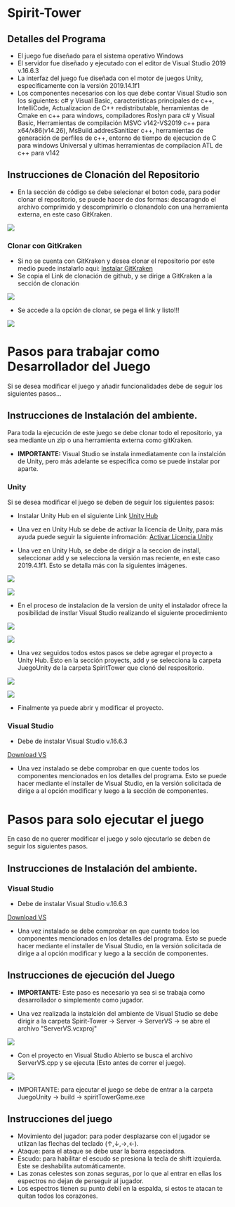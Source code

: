 # Spirit-Tower

## Detalles del Programa 
* El juego fue diseñado para el sistema operativo Windows
* El servidor fue diseñado y ejecutado con el editor de Visual Studio 2019 v.16.6.3
* La interfaz del juego fue diseñada con el motor de juegos Unity, especificamente con la versión 2019.14.1f1
* Los componentes necesarios con los que debe contar Visual Studio son los siguientes: c# y Visual Basic, caracteristicas principales de c++, IntelliCode, Actualizacion de C++ redistributable, herramientas de Cmake en c++ para windows, compiladores Roslyn para c# y Visual Basic, Herramientas de compilación MSVC v142-VS2019 c++ para x64/x86(v14.26), MsBuild.addresSanitizer c++, herramientas de generación de perfiles de c++, entorno de tiempo de ejecucion de C para windows Universal y ultimas herramientas de compilacion ATL de c++ para v142

## Instrucciones de Clonación del Repositorio

* En la sección de código se debe selecionar el boton code, para poder clonar el repositorio, se puede hacer de dos formas: descaragndo el archivo comprimido y descomprimirlo o clonandolo con una herramienta externa, en este caso GitKraken.

![](https://github.com/Jachm11/Spirit-Tower/blob/master/clone.png)

### Clonar con GitKraken
* Si no se cuenta con GitKraken y desea clonar el repositorio por este medio puede instalarlo aqui: [Instalar GitKraken](https://support.gitkraken.com/how-to-install/)
* Se copia el Link de clonación de github, y se dirige a GitKraken a la sección de clonación 

![](https://github.com/Jachm11/Spirit-Tower/blob/master/clone%20git.png)

* Se accede a la opción de clonar, se pega el link y listo!!!

![](https://github.com/Jachm11/Spirit-Tower/blob/master/clone%202.png)

# Pasos para trabajar como Desarrollador del Juego 
Si se desea modificar el juego y añadir funcionalidades debe de seguir los siguientes pasos...
## Instrucciones de Instalación del ambiente.

Para toda la ejecución de este juego se debe clonar todo el repositorio, ya sea mediante un zip o una herramienta externa como gitKraken.
* **IMPORTANTE:** Visual Studio se instala inmediatamente con la instalción de Unity, pero más adelante se especifica como se puede instalar por aparte.

### Unity 
Si se desea modificar el juego se deben de seguir los siguientes pasos:
* Instalar Unity Hub en el siguiente Link 
[Unity Hub ](https://unity3d.com/es/get-unity/download)
* Una vez en Unity Hub se debe de activar la licencia de Unity, para más ayuda puede seguir la siguiente infromación:
[Activar Licencia Unity](https://docs.unity3d.com/es/530/Manual/OnlineActivationGuide.html)

* Una vez en Unity Hub, se debe de dirigir a la seccion de install, seleccionar add y se selecciona la versión mas reciente, en este caso 2019.4.1f1. Esto se detalla más con la siguientes imágenes.

![](https://github.com/Jachm11/Spirit-Tower/blob/master/secci%C3%B3n%20Install%20Unity.png)

![](https://github.com/Jachm11/Spirit-Tower/blob/master/Version%20Unity.png)

* En el proceso de instalacion de la version de unity el instalador ofrece la posibilidad de instlar Visual Studio realizando el siguiente procedimiento

![](https://github.com/Jachm11/Spirit-Tower/blob/master/VS%20con%20Unity.png)

![](https://github.com/Jachm11/Spirit-Tower/blob/master/VS%20con%20Unity%202.png)


* Una vez seguidos todos estos pasos se debe agregar el proyecto a Unity Hub. Esto en la sección proyects, add y se selecciona la carpeta JuegoUnity de la carpeta SpiritTower que clonó del respositorio. 

![](https://github.com/Jachm11/Spirit-Tower/blob/master/Abrir%20U%20(2).png)

![](https://github.com/Jachm11/Spirit-Tower/blob/master/Abrir%20U%20(1).png)

* Finalmente ya puede abrir y modificar el proyecto.

### Visual Studio
* Debe de instalar Visual Studio v.16.6.3 

[Download VS](https://docs.microsoft.com/en-us/visualstudio/releases/2019/release-notes)

* Una vez instalado se debe comprobar en que cuente todos los componentes  mencionados en los detalles del programa. Esto se puede hacer mediante el installer de Visual Studio, en la versión solicitada de dirige a al opción modificar y luego a la sección de componentes.

# Pasos para solo ejecutar el juego
En caso de no querer modificar el juego y solo ejecutarlo se deben de seguir los siguientes pasos.
## Instrucciones de Instalación del ambiente.
### Visual Studio
* Debe de instalar Visual Studio v.16.6.3 

[Download VS](https://docs.microsoft.com/en-us/visualstudio/releases/2019/release-notes)

* Una vez instalado se debe comprobar en que cuente todos los componentes  mencionados en los detalles del programa. Esto se puede hacer mediante el installer de Visual Studio, en la versión solicitada de dirige a al opción modificar y luego a la sección de componentes.


## Instrucciones de ejecución del Juego

* **IMPORTANTE:** Este paso es necesario ya sea si se trabaja como desarrollador o simplemente como jugador.

* Una vez realizada la instalción del ambiente de Visual Studio  se debe dirigir a la carpeta Spirit-Tower -> Server -> ServerVS -> se abre el archivo "ServerVS.vcxproj" 

![](https://github.com/Jachm11/Spirit-Tower/blob/master/abrir%20Visual.png)

* Con el proyecto en Visual Studio Abierto se busca el archivo ServerVS.cpp y se ejecuta (Esto antes de correr el juego).

![](https://github.com/Jachm11/Spirit-Tower/blob/master/Ejecutar%20el%20Server.png)

* IMPORTANTE: para ejecutar el juego se debe de entrar a la carpeta JuegoUnity -> build -> spiritTowerGame.exe

## Instrucciones del juego

* Movimiento del jugador: para poder desplazarse con el jugador se utlizan las flechas del teclado (↑,↓,→,←).
* Ataque: para el ataque se debe usar la barra espaciadora.
* Escudo: para habilitar el escudo se presiona la tecla de shift izquierda. Este se deshabilita automáticamente.
* Las zonas celestes son zonas seguras, por lo que al entrar en ellas los espectros no dejan de perseguir al jugador.
* Los espectros tienen su punto debil en la espalda, si estos te atacan te quitan todos los corazones.

